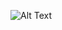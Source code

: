 ![Alt Text](https://media.giphy.com/media/v1.Y2lkPTc5MGI3NjExam94enRlemhiNXk4ZWJza2Zxa2lpOTdnODVxcWk2aXdyMm0za3pvaiZlcD12MV9pbnRlcm5hbF9naWZfYnlfaWQmY3Q9Zw/EclFLfeJvr6IPISFXJ/giphy.gif)
